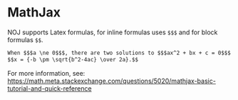 # MathJax

NOJ supports Latex formulas, for inline formulas uses `$$$` and for block formulas `$$`.

```markdown
When $$$a \ne 0$$$, there are two solutions to $$$ax^2 + bx + c = 0$$$ and they are
$$x = {-b \pm \sqrt{b^2-4ac} \over 2a}.$$
```

For more information, see: https://math.meta.stackexchange.com/questions/5020/mathjax-basic-tutorial-and-quick-reference